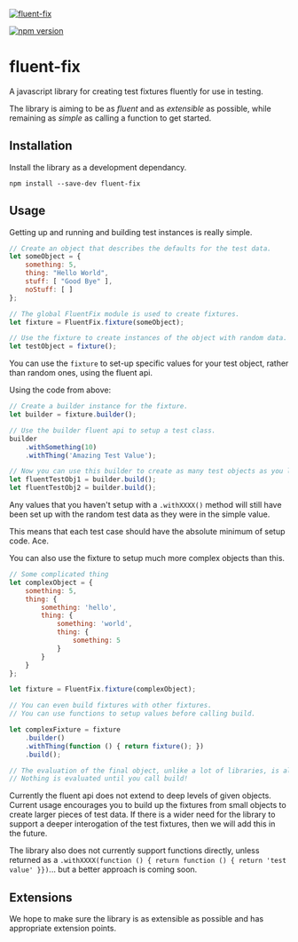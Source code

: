 
[![fluent-fix](https://travis-ci.org/jasond-s/fluent-fix.svg "Travis Build") ](https://travis-ci.org/jasond-s/fluent-fix "fluent-fix")

[![npm version](https://badge.fury.io/js/fluent-fix.svg)](https://badge.fury.io/js/fluent-fix)

# fluent-fix

A javascript library for creating test fixtures fluently for use in testing. 

The library is aiming to be as *fluent* and as *extensible* as possible, while remaining as *simple* as calling a function to get started.


## Installation

Install the library as a development dependancy.

`npm install --save-dev fluent-fix`


## Usage

Getting up and running and building test instances is really simple.

```javascript
// Create an object that describes the defaults for the test data.
let someObject = { 
    something: 5,
    thing: "Hello World",
    stuff: [ "Good Bye" ],
    noStuff: [ ]
};

// The global FluentFix module is used to create fixtures.
let fixture = FluentFix.fixture(someObject);

// Use the fixture to create instances of the object with random data.
let testObject = fixture();
```

You can use the `fixture` to set-up specific values for your test object, rather than random ones, using the fluent api.

Using the code from above:

```javascript
// Create a builder instance for the fixture.
let builder = fixture.builder(); 

// Use the builder fluent api to setup a test class.
builder
    .withSomething(10)
    .withThing('Amazing Test Value');

// Now you can use this builder to create as many test objects as you like!
let fluentTestObj1 = builder.build();
let fluentTestObj2 = builder.build();
```

Any values that you haven't setup with a `.withXXXX()` method will still have been set up with the random test data as they were in the simple value.

This means that each test case should have the absolute minimum of setup code. Ace.

You can also use the fixture to setup much more complex objects than this.

```javascript
// Some complicated thing
let complexObject = {
    something: 5,
    thing: {
        something: 'hello',
        thing: {
            something: 'world',
            thing: {
                something: 5
            }
        }
    }
};

let fixture = FluentFix.fixture(complexObject);

// You can even build fixtures with other fixtures.
// You can use functions to setup values before calling build.

let complexFixture = fixture
    .builder()
    .withThing(function () { return fixture(); })
    .build();

// The evaluation of the final object, unlike a lot of libraries, is also lazy.
// Nothing is evaluated until you call build!
```

Currently the fluent api does not extend to deep levels of given objects. Current usage encourages you to build up the fixtures from small objects to create larger pieces of test data. If there is a wider need for the library to support a deeper interogation of the test fixtures, then we will add this in the future.

The library also does not currently support functions directly, unless returned as a `.withXXXX(function () { return function () { return 'test value' }})`... but a better approach is coming soon. 


## Extensions

We hope to make sure the library is as extensible as possible and has appropriate extension points.